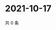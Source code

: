 # 2021-10-17

共 0 条

<!-- BEGIN WEIBO -->
<!-- 最后更新时间 Sun Oct 17 2021 05:11:40 GMT+0800 (China Standard Time) -->

<!-- END WEIBO -->
